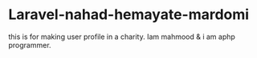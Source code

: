 # Laravel-nahad-hemayate-mardomi
this is for making user profile in a charity.
Iam mahmood & i am aphp programmer.

